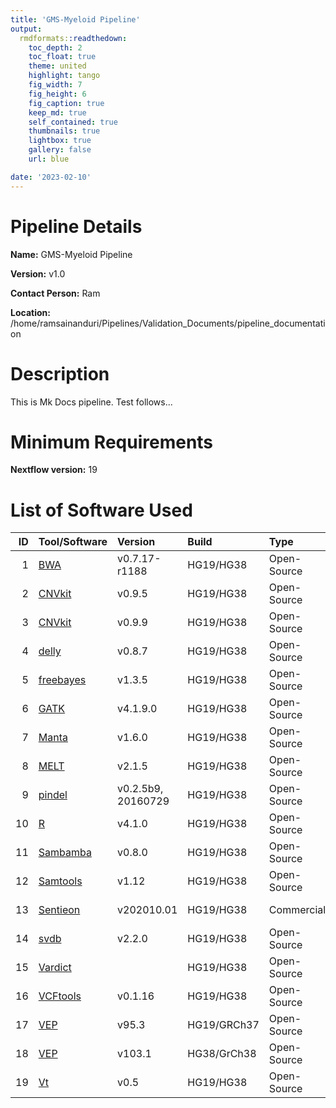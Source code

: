```yaml
---
title: 'GMS-Myeloid Pipeline'
output: 
  rmdformats::readthedown:
    toc_depth: 2
    toc_float: true
    theme: united
    highlight: tango
    fig_width: 7
    fig_height: 6
    fig_caption: true
    keep_md: true
    self_contained: true
    thumbnails: true
    lightbox: true
    gallery: false
    url: blue

date: '2023-02-10'
---
```




# Pipeline Details

**Name:** GMS-Myeloid Pipeline

**Version:** v1.0

**Contact Person:** Ram

**Location:** /home/ramsainanduri/Pipelines/Validation_Documents/pipeline_documentation

# Description

This is Mk Docs pipeline. Test follows...

# Minimum Requirements

**Nextflow version:** 19

# List of Software Used

<table class="table table-striped table-hover table-condensed table-responsive" style="width: auto !important; margin-left: auto; margin-right: auto;">
 <thead>
  <tr>
   <th style="text-align:right;"> ID </th>
   <th style="text-align:left;"> Tool/Software </th>
   <th style="text-align:left;"> Version </th>
   <th style="text-align:left;"> Build </th>
   <th style="text-align:left;"> Type </th>
   <th style="text-align:left;"> Availability </th>
   <th style="text-align:left;"> Container Name </th>
   <th style="text-align:left;"> External Contact Person If Any </th>
   <th style="text-align:left;"> Reference </th>
  </tr>
 </thead>
<tbody>
  <tr>
   <td style="text-align:right;"> 1 </td>
   <td style="text-align:left;"> <a href="https://github.com/lh3/bwa" target="_blank">BWA</a> </td>
   <td style="text-align:left;"> v0.7.17-r1188 </td>
   <td style="text-align:left;"> HG19/HG38 </td>
   <td style="text-align:left;"> Open-Source </td>
   <td style="text-align:left;"> Container/Image </td>
   <td style="text-align:left;"> SomaticPanelPipeline_2021-06-24.sif </td>
   <td style="text-align:left;"> https://github.com/lh3/bwa/issues </td>
   <td style="text-align:left;"> <a href="https://doi.org/10.48550/arXiv.1303.3997" target="_blank">open</a> </td>
  </tr>
  <tr>
   <td style="text-align:right;"> 2 </td>
   <td style="text-align:left;"> <a href="https://cnvkit.readthedocs.io/en/stable/" target="_blank">CNVkit</a> </td>
   <td style="text-align:left;"> v0.9.5 </td>
   <td style="text-align:left;"> HG19/HG38 </td>
   <td style="text-align:left;"> Open-Source </td>
   <td style="text-align:left;"> Container/Image </td>
   <td style="text-align:left;"> SomaticPanelPipeline_2021-06-24.sif </td>
   <td style="text-align:left;"> https://github.com/etal/cnvkit/issues </td>
   <td style="text-align:left;"> <a href="https://doi.org/10.1371/journal.pcbi.1004873" target="_blank">open</a> </td>
  </tr>
  <tr>
   <td style="text-align:right;"> 3 </td>
   <td style="text-align:left;"> <a href="https://cnvkit.readthedocs.io/en/stable/" target="_blank">CNVkit</a> </td>
   <td style="text-align:left;"> v0.9.9 </td>
   <td style="text-align:left;"> HG19/HG38 </td>
   <td style="text-align:left;"> Open-Source </td>
   <td style="text-align:left;"> Container/Image </td>
   <td style="text-align:left;"> SomaticPanelPipeline_2021-06-24.sif </td>
   <td style="text-align:left;"> https://github.com/etal/cnvkit/issues </td>
   <td style="text-align:left;"> <a href="https://doi.org/10.1371/journal.pcbi.1004873" target="_blank">open</a> </td>
  </tr>
  <tr>
   <td style="text-align:right;"> 4 </td>
   <td style="text-align:left;"> <a href="https://github.com/dellytools/delly" target="_blank">delly</a> </td>
   <td style="text-align:left;"> v0.8.7 </td>
   <td style="text-align:left;"> HG19/HG38 </td>
   <td style="text-align:left;"> Open-Source </td>
   <td style="text-align:left;"> Container/Image </td>
   <td style="text-align:left;"> SomaticPanelPipeline_2021-06-24.sif </td>
   <td style="text-align:left;"> https://github.com/dellytools/delly/issues </td>
   <td style="text-align:left;"> <a href="https://doi.org/10.1093/bioinformatics/bts378" target="_blank">open</a> </td>
  </tr>
  <tr>
   <td style="text-align:right;"> 5 </td>
   <td style="text-align:left;"> <a href="https://github.com/freebayes/freebayes" target="_blank">freebayes</a> </td>
   <td style="text-align:left;"> v1.3.5 </td>
   <td style="text-align:left;"> HG19/HG38 </td>
   <td style="text-align:left;"> Open-Source </td>
   <td style="text-align:left;"> Container/Image </td>
   <td style="text-align:left;"> SomaticPanelPipeline_2021-06-24.sif </td>
   <td style="text-align:left;"> https://github.com/freebayes/freebayes/issues </td>
   <td style="text-align:left;"> <a href="https://doi.org/10.48550/arXiv.1207.390" target="_blank">open</a> </td>
  </tr>
  <tr>
   <td style="text-align:right;"> 6 </td>
   <td style="text-align:left;"> <a href="https://gatk.broadinstitute.org/hc/en-us" target="_blank">GATK</a> </td>
   <td style="text-align:left;"> v4.1.9.0 </td>
   <td style="text-align:left;"> HG19/HG38 </td>
   <td style="text-align:left;"> Open-Source </td>
   <td style="text-align:left;"> Container/Image </td>
   <td style="text-align:left;"> gatk_4.1.9.0.sif </td>
   <td style="text-align:left;"> https://github.com/broadinstitute/gatk/issues </td>
   <td style="text-align:left;"> <a href="http://dx.doi.org/10.1101/gr.107524.110" target="_blank">open</a> </td>
  </tr>
  <tr>
   <td style="text-align:right;"> 7 </td>
   <td style="text-align:left;"> <a href="https://github.com/Illumina/manta" target="_blank">Manta</a> </td>
   <td style="text-align:left;"> v1.6.0 </td>
   <td style="text-align:left;"> HG19/HG38 </td>
   <td style="text-align:left;"> Open-Source </td>
   <td style="text-align:left;"> Container/Image </td>
   <td style="text-align:left;"> SomaticPanelPipeline_2021-06-24.sif </td>
   <td style="text-align:left;"> https://github.com/Illumina/manta/issues </td>
   <td style="text-align:left;"> <a href="https://doi.org/10.1093/bioinformatics/btv710" target="_blank">open</a> </td>
  </tr>
  <tr>
   <td style="text-align:right;"> 8 </td>
   <td style="text-align:left;"> <a href="https://melt.igs.umaryland.edu/index.php" target="_blank">MELT</a> </td>
   <td style="text-align:left;"> v2.1.5 </td>
   <td style="text-align:left;"> HG19/HG38 </td>
   <td style="text-align:left;"> Open-Source </td>
   <td style="text-align:left;"> Container/Image </td>
   <td style="text-align:left;"> SomaticPanelPipeline_2021-06-24.sif </td>
   <td style="text-align:left;"> - </td>
   <td style="text-align:left;"> <a href="https://doi.org/10.1101%2Fgr.218032.116" target="_blank">open</a> </td>
  </tr>
  <tr>
   <td style="text-align:right;"> 9 </td>
   <td style="text-align:left;"> <a href="https://github.com/genome/pindel" target="_blank">pindel</a> </td>
   <td style="text-align:left;"> v0.2.5b9, 20160729 </td>
   <td style="text-align:left;"> HG19/HG38 </td>
   <td style="text-align:left;"> Open-Source </td>
   <td style="text-align:left;"> Container/Image </td>
   <td style="text-align:left;"> SomaticPanelPipeline_2021-06-24.sif </td>
   <td style="text-align:left;"> https://github.com/genome/pindel/issues (kaiye@xjtu.edu.cn) </td>
   <td style="text-align:left;"> <a href="https://doi.org/10.1093%2Fbioinformatics%2Fbtp394" target="_blank">open</a> </td>
  </tr>
  <tr>
   <td style="text-align:right;"> 10 </td>
   <td style="text-align:left;"> <a href="https://www.r-project.org/" target="_blank">R</a> </td>
   <td style="text-align:left;"> v4.1.0 </td>
   <td style="text-align:left;"> HG19/HG38 </td>
   <td style="text-align:left;"> Open-Source </td>
   <td style="text-align:left;"> Container/Image </td>
   <td style="text-align:left;"> SomaticPanelPipeline_2021-06-24.sif </td>
   <td style="text-align:left;"> https://www.r-project.org/ </td>
   <td style="text-align:left;"> <a href="-" target="_blank">open</a> </td>
  </tr>
  <tr>
   <td style="text-align:right;"> 11 </td>
   <td style="text-align:left;"> <a href="https://github.com/biod/sambamba" target="_blank">Sambamba</a> </td>
   <td style="text-align:left;"> v0.8.0 </td>
   <td style="text-align:left;"> HG19/HG38 </td>
   <td style="text-align:left;"> Open-Source </td>
   <td style="text-align:left;"> Container/Image </td>
   <td style="text-align:left;"> SomaticPanelPipeline_2021-06-24.sif </td>
   <td style="text-align:left;"> https://github.com/biod/sambamba/issues </td>
   <td style="text-align:left;"> <a href="https://doi.org/10.1093/bioinformatics/btv098" target="_blank">open</a> </td>
  </tr>
  <tr>
   <td style="text-align:right;"> 12 </td>
   <td style="text-align:left;"> <a href="https://github.com/samtools/samtools" target="_blank">Samtools</a> </td>
   <td style="text-align:left;"> v1.12 </td>
   <td style="text-align:left;"> HG19/HG38 </td>
   <td style="text-align:left;"> Open-Source </td>
   <td style="text-align:left;"> Container/Image </td>
   <td style="text-align:left;"> SomaticPanelPipeline_2021-06-24.sif </td>
   <td style="text-align:left;"> https://github.com/samtools/samtools/issues </td>
   <td style="text-align:left;"> <a href="https://doi.org/10.1093/bioinformatics/btp352" target="_blank">open</a> </td>
  </tr>
  <tr>
   <td style="text-align:right;"> 13 </td>
   <td style="text-align:left;"> <a href="https://support.sentieon.com/manual/" target="_blank">Sentieon</a> </td>
   <td style="text-align:left;"> v202010.01 </td>
   <td style="text-align:left;"> HG19/HG38 </td>
   <td style="text-align:left;"> Commercial </td>
   <td style="text-align:left;"> Container/Image </td>
   <td style="text-align:left;"> SomaticPanelPipeline_2021-06-24.sif </td>
   <td style="text-align:left;"> - </td>
   <td style="text-align:left;"> <a href="https://doi.org/10.1101/115717" target="_blank">open</a> </td>
  </tr>
  <tr>
   <td style="text-align:right;"> 14 </td>
   <td style="text-align:left;"> <a href="https://github.com/J35P312/SVDB" target="_blank">svdb</a> </td>
   <td style="text-align:left;"> v2.2.0 </td>
   <td style="text-align:left;"> HG19/HG38 </td>
   <td style="text-align:left;"> Open-Source </td>
   <td style="text-align:left;"> Container/Image </td>
   <td style="text-align:left;"> SomaticPanelPipeline_2021-06-24.sif </td>
   <td style="text-align:left;"> https://github.com/J35P312/SVDB/issues </td>
   <td style="text-align:left;"> <a href="-" target="_blank">open</a> </td>
  </tr>
  <tr>
   <td style="text-align:right;"> 15 </td>
   <td style="text-align:left;"> <a href="https://github.com/AstraZeneca-NGS/VarDict" target="_blank">Vardict</a> </td>
   <td style="text-align:left;">  </td>
   <td style="text-align:left;"> HG19/HG38 </td>
   <td style="text-align:left;"> Open-Source </td>
   <td style="text-align:left;"> Container/Image </td>
   <td style="text-align:left;"> SomaticPanelPipeline_2021-06-24.sif </td>
   <td style="text-align:left;"> https://github.com/AstraZeneca-NGS/VarDict/issues </td>
   <td style="text-align:left;"> <a href="https://doi.org/10.1093/nar/gkw227" target="_blank">open</a> </td>
  </tr>
  <tr>
   <td style="text-align:right;"> 16 </td>
   <td style="text-align:left;"> <a href="https://github.com/vcftools/vcftools" target="_blank">VCFtools</a> </td>
   <td style="text-align:left;"> v0.1.16 </td>
   <td style="text-align:left;"> HG19/HG38 </td>
   <td style="text-align:left;"> Open-Source </td>
   <td style="text-align:left;"> Container/Image </td>
   <td style="text-align:left;"> SomaticPanelPipeline_2021-06-24.sif </td>
   <td style="text-align:left;"> https://github.com/vcftools/vcftools/issues </td>
   <td style="text-align:left;"> <a href="http://dx.doi.org/10.1093/bioinformatics/btr330" target="_blank">open</a> </td>
  </tr>
  <tr>
   <td style="text-align:right;"> 17 </td>
   <td style="text-align:left;"> <a href="https://github.com/Ensembl/ensembl-vep" target="_blank">VEP</a> </td>
   <td style="text-align:left;"> v95.3 </td>
   <td style="text-align:left;"> HG19/GRCh37 </td>
   <td style="text-align:left;"> Open-Source </td>
   <td style="text-align:left;"> Container/Image </td>
   <td style="text-align:left;"> container_VEP.sif </td>
   <td style="text-align:left;"> https://github.com/Ensembl/ensembl-vep/issues </td>
   <td style="text-align:left;"> <a href="https://doi.org/10.1186/s13059-016-0974-4" target="_blank">open</a> </td>
  </tr>
  <tr>
   <td style="text-align:right;"> 18 </td>
   <td style="text-align:left;"> <a href="https://github.com/Ensembl/ensembl-vep" target="_blank">VEP</a> </td>
   <td style="text-align:left;"> v103.1 </td>
   <td style="text-align:left;"> HG38/GrCh38 </td>
   <td style="text-align:left;"> Open-Source </td>
   <td style="text-align:left;"> Container/Image </td>
   <td style="text-align:left;"> ensembl-vep_release_103.sif </td>
   <td style="text-align:left;"> https://github.com/Ensembl/ensembl-vep/issues </td>
   <td style="text-align:left;"> <a href="https://doi.org/10.1186/s13059-016-0974-4" target="_blank">open</a> </td>
  </tr>
  <tr>
   <td style="text-align:right;"> 19 </td>
   <td style="text-align:left;"> <a href="https://genome.sph.umich.edu/wiki/Vt" target="_blank">Vt</a> </td>
   <td style="text-align:left;"> v0.5 </td>
   <td style="text-align:left;"> HG19/HG38 </td>
   <td style="text-align:left;"> Open-Source </td>
   <td style="text-align:left;"> Container/Image </td>
   <td style="text-align:left;"> SomaticPanelPipeline_2021-06-24.sif </td>
   <td style="text-align:left;"> Adiran (atks@umich.edu) </td>
   <td style="text-align:left;"> <a href="https://doi.org/10.1093/bioinformatics/btv112" target="_blank">open</a> </td>
  </tr>
</tbody>
</table>
